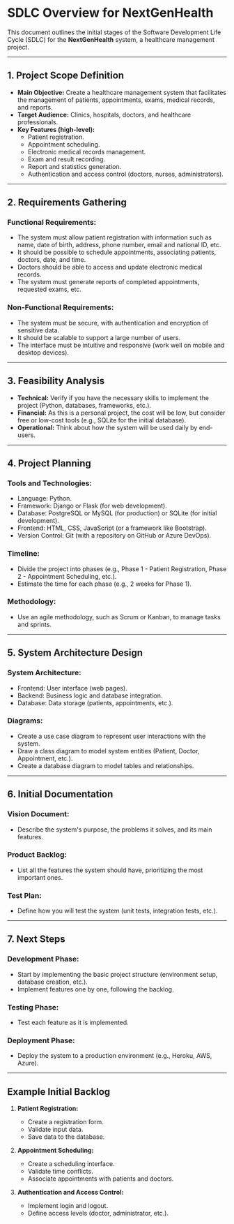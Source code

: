 # SDLC Overview for NextGenHealth

This document outlines the initial stages of the Software Development Life Cycle (SDLC) for the **NextGenHealth** system, a healthcare management project.

---

## 1. Project Scope Definition

- **Main Objective:** Create a healthcare management system that facilitates the management of patients, appointments, exams, medical records, and reports.
- **Target Audience:** Clinics, hospitals, doctors, and healthcare professionals.
- **Key Features (high-level):**
  - Patient registration.
  - Appointment scheduling.
  - Electronic medical records management.
  - Exam and result recording.
  - Report and statistics generation.
  - Authentication and access control (doctors, nurses, administrators).

---

## 2. Requirements Gathering

### Functional Requirements:
- The system must allow patient registration with information such as name, date of birth, address, phone number, email and national ID, etc.
- It should be possible to schedule appointments, associating patients, doctors, date, and time.
- Doctors should be able to access and update electronic medical records.
- The system must generate reports of completed appointments, requested exams, etc.

### Non-Functional Requirements:
- The system must be secure, with authentication and encryption of sensitive data.
- It should be scalable to support a large number of users.
- The interface must be intuitive and responsive (work well on mobile and desktop devices).

---

## 3. Feasibility Analysis

- **Technical:** Verify if you have the necessary skills to implement the project (Python, databases, frameworks, etc.).
- **Financial:** As this is a personal project, the cost will be low, but consider free or low-cost tools (e.g., SQLite for the initial database).
- **Operational:** Think about how the system will be used daily by end-users.

---

## 4. Project Planning

### Tools and Technologies:
- Language: Python.
- Framework: Django or Flask (for web development).
- Database: PostgreSQL or MySQL (for production) or SQLite (for initial development).
- Frontend: HTML, CSS, JavaScript (or a framework like Bootstrap).
- Version Control: Git (with a repository on GitHub or Azure DevOps).

### Timeline:
- Divide the project into phases (e.g., Phase 1 - Patient Registration, Phase 2 - Appointment Scheduling, etc.).
- Estimate the time for each phase (e.g., 2 weeks for Phase 1).

### Methodology:
- Use an agile methodology, such as Scrum or Kanban, to manage tasks and sprints.

---

## 5. System Architecture Design

### System Architecture:
- Frontend: User interface (web pages).
- Backend: Business logic and database integration.
- Database: Data storage (patients, appointments, etc.).

### Diagrams:
- Create a use case diagram to represent user interactions with the system.
- Draw a class diagram to model system entities (Patient, Doctor, Appointment, etc.).
- Create a database diagram to model tables and relationships.

---

## 6. Initial Documentation

### Vision Document:
- Describe the system's purpose, the problems it solves, and its main features.

### Product Backlog:
- List all the features the system should have, prioritizing the most important ones.

### Test Plan:
- Define how you will test the system (unit tests, integration tests, etc.).

---

## 7. Next Steps

### Development Phase:
- Start by implementing the basic project structure (environment setup, database creation, etc.).
- Implement features one by one, following the backlog.

### Testing Phase:
- Test each feature as it is implemented.

### Deployment Phase:
- Deploy the system to a production environment (e.g., Heroku, AWS, Azure).

---

## Example Initial Backlog

1. **Patient Registration:**
   - Create a registration form.
   - Validate input data.
   - Save data to the database.

2. **Appointment Scheduling:**
   - Create a scheduling interface.
   - Validate time conflicts.
   - Associate appointments with patients and doctors.

3. **Authentication and Access Control:**
   - Implement login and logout.
   - Define access levels (doctor, administrator, etc.).

